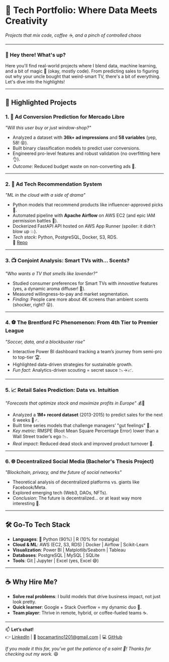 # 🚀 Tech Portfolio: Where Data Meets Creativity  
*Projects that mix code, coffee ☕, and a pinch of controlled chaos*  

---

### 👋 Hey there! What's up?  
Here you'll find real-world projects where I blend data, machine learning, and a bit of magic 🎩 (okay, mostly code). From predicting sales to figuring out why your uncle bought that weird-smart TV, there's a bit of everything. Let's dive into the highlights!  

---

## 🌟 Highlighted Projects  

### 1. 🎯 **Ad Conversion Prediction for Mercado Libre**  
*"Will this user buy or just window-shop?"*  
- Analyzed a dataset with **36k+ ad impressions** and **58 variables** (yep, 58! 😵).  
- Built binary classification models to predict user conversions.  
- Engineered pro-level features and robust validation (no overfitting here 👌).  
- *Outcome*: Reduced budget waste on non-converting ads 💸.  

---

### 2. 🤖 **Ad Tech Recommendation System**  
*"ML in the cloud with a side of drama"*  
- Python models that recommend products like influencer-approved picks 📱.  
- Automated pipeline with **Apache Airflow** on AWS EC2 (and epic IAM permission battles 😤).  
- Dockerized FastAPI API hosted on AWS App Runner (spoiler: it didn’t blow up 💥).  
- *Tech stack*: Python, PostgreSQL, Docker, S3, RDS.  
📂 [Repo](https://github.com/MartinoBoca/TP-Final-ML-Ops)  

---

### 3. 📺 **Conjoint Analysis: Smart TVs with... Scents?**  
*"Who wants a TV that smells like lavender?"*  
- Studied consumer preferences for Smart TVs with *innovative* features (yes, a dynamic aroma diffuser! 🌸).  
- Measured willingness-to-pay and market segmentation.  
- *Finding*: People care more about 4K screens than ambient scents (shocker, right? 😜).  

---

### 4. ⚽ **The Brentford FC Phenomenon: From 4th Tier to Premier League**  
*"Soccer, data, and a blockbuster rise"*  
- Interactive Power BI dashboard tracking a team’s journey from semi-pro to top-tier 🏆.  
- Highlighted data-driven strategies for sustainable growth.  
- *Fun fact*: Analytics-driven scouting = secret sauce 📉→📈.  

---

### 5. 📈 **Retail Sales Prediction: Data vs. Intuition**  
*"Forecasts that optimize stock and maximize profits in Europe"* 💰🛒  

- Analyzed a **1M+ record dataset** (2013-2015) to predict sales for the next 6 weeks 🧙♂️.  
- Built time series models that challenge managers’ "gut feelings" 👔.  
- *Key metric*: RMSPE (Root Mean Square Percentage Error) lower than a Wall Street trader’s ego 📉.  
- *Real impact*: Reduced dead stock and improved product turnover 🚀.  

---

### 6. 🌐 **Decentralized Social Media (Bachelor's Thesis Project)**  
*"Blockchain, privacy, and the future of social networks"*  
- Theoretical analysis of decentralized platforms vs. giants like Facebook/Meta.  
- Explored emerging tech (Web3, DAOs, NFTs).  
- *Conclusion*: The future is decentralized... or at least way more interesting 🤯.  

---

## 🛠️ Go-To Tech Stack  
- **Languages**: 🐍 Python (90%) | R (10% for nostalgia)  
- **Cloud & ML**: AWS (EC2, S3, RDS) | Docker | Airflow | Scikit-Learn  
- **Visualization**: Power BI | Matplotlib/Seaborn | Tableau  
- **Databases**: PostgreSQL | MySQL | SQLite  
- **Tools**: Git | Jupyter | Excel (yes, Excel 😅)  

---

## ☕ Why Hire Me?  
- **Solve real problems**: I build models that drive business impact, not just look pretty.  
- **Quick learner**: Google + Stack Overflow = my dynamic duo 🦸.  
- **Team player**: Thrive in remote, hybrid, or coffee-fueled teams ☕.  

---

📫 **Let’s chat!**  
👉 [LinkedIn](https://linkedin.com/in/martinoboca) | 📧 bocamartino1201@gmail.com | 💻 [GitHub](https://github.com/MartinoBoca/Portfolio-de-proyectos)  

*If you made it this far, you’ve got the patience of a saint 🏅! Thanks for checking out my work.* 😄  
